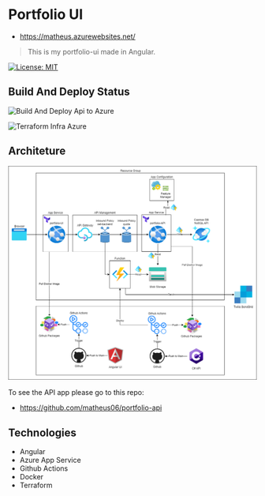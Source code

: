 # Portfolio UI

* <https://matheus.azurewebsites.net/>

> This is my portfolio-ui made in Angular.

[![License: MIT](https://img.shields.io/badge/License-MIT-blue.svg)](https://opensource.org/licenses/MIT)

## Build And Deploy Status

![Build And Deploy Api to Azure](https://github.com/matheus06/portfolio-ui/actions/workflows/azure-container-webapp-ui.yml/badge.svg)

![Terraform Infra Azure](https://github.com/matheus06/portfolio-api/actions/workflows/terraform.yml/badge.svg)

## Architeture

![architeture](/architeture/portfolio.png)

To see the API app please go to this repo:

* <https://github.com/matheus06/portfolio-api>

## Technologies

* Angular
* Azure App Service
* Github Actions
* Docker
* Terraform

